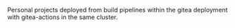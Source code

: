 Personal projects deployed from build pipelines within the gitea deployment with gitea-actions in the same cluster.